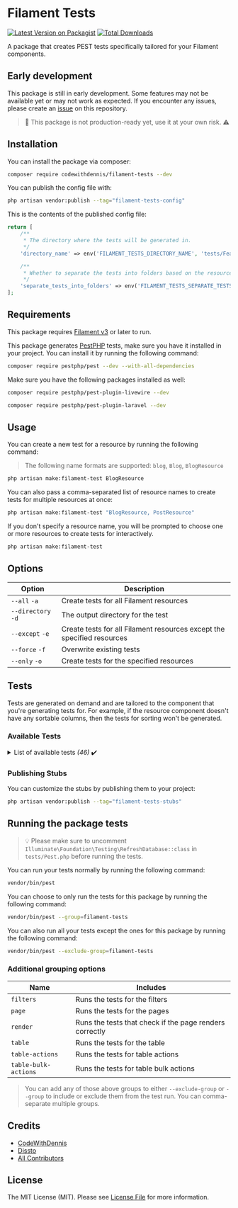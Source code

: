 # Filament Tests

[![Latest Version on Packagist](https://img.shields.io/packagist/v/codewithdennis/filament-tests.svg?style=flat-square)](https://packagist.org/packages/codewithdennis/filament-tests)
[![Total Downloads](https://img.shields.io/packagist/dt/codewithdennis/filament-tests.svg?style=flat-square)](https://packagist.org/packages/codewithdennis/filament-tests)

A package that creates PEST tests specifically tailored for your Filament components.

## Early development

This package is still in early development. Some features may not be available yet or may not work as expected. If you encounter any issues, please create an [issue](https://github.com/CodeWithDennis/filament-tests/issues) on this repository.

> 🔴 This package is not production-ready yet, use it at your own risk. ⚠️

## Installation
You can install the package via composer:

```bash
composer require codewithdennis/filament-tests --dev
```

You can publish the config file with:

```bash
php artisan vendor:publish --tag="filament-tests-config"
```

This is the contents of the published config file:

```php
return [
    /**
     * The directory where the tests will be generated in.
     */
    'directory_name' => env('FILAMENT_TESTS_DIRECTORY_NAME', 'tests/Feature'),

    /**
     * Whether to separate the tests into folders based on the resource name.
     */
    'separate_tests_into_folders' => env('FILAMENT_TESTS_SEPARATE_TESTS_INTO_FOLDERS', false),
];
```

## Requirements

This package requires [Filament v3](https://filamentphp.com/docs/3.x/panels/installation) or later to run.

This package generates [PestPHP](https://pestphp.com/docs/installation) tests, make sure you have it installed in your project. You can install it by running the following command:

```bash
composer require pestphp/pest --dev --with-all-dependencies
```

Make sure you have the following packages installed as well:

```bash
composer require pestphp/pest-plugin-livewire --dev
```
```bash
composer require pestphp/pest-plugin-laravel --dev
```

## Usage

You can create a new test for a resource by running the following command:
> The following name formats are supported: `blog`, `Blog`, `BlogResource`

```bash
php artisan make:filament-test BlogResource
```

You can also pass a comma-separated list of resource names to create tests for multiple resources at once:

```bash
php artisan make:filament-test "BlogResource, PostResource"
```

If you don't specify a resource name, you will be prompted to choose one or more resources to create tests for interactively.

```bash
php artisan make:filament-test
````
## Options

| Option             | Description                                                            |
|--------------------|------------------------------------------------------------------------|
| `--all` `-a`       | Create tests for all Filament resources                                |
| `--directory` `-d` | The output directory for the test                                      |
| `--except` `-e`    | Create tests for all Filament resources except the specified resources |
| `--force` `-f`     | Overwrite existing tests                                               |
| `--only` `-o`      | Create tests for the specified resources                               |

## Tests
Tests are generated on demand and are tailored to the component that you're generating tests for. For example, if the resource component doesn't have any sortable columns, then the tests for sorting 
won't be generated.

### Available Tests

<details>

<summary>List of available tests <i>(46)</i> ✔️</summary>

- it can render the registration page
- it can render the password reset page
- it can render the login page
- [it can render the create page](https://filamentphp.com/docs/3.x/panels/testing#routing--render)
- [it has create form](https://filamentphp.com/docs/3.x/forms/testing#form-existence)
- [has a disabled field on create form](https://filamentphp.com/docs/3.x/forms/testing#disabled-fields)
- [it has a field on create form](https://filamentphp.com/docs/3.x/forms/testing#fields)
- [it has a hidden field on create form](https://filamentphp.com/docs/3.x/forms/testing#hidden-fields)
- [it can render the edit page](https://filamentphp.com/docs/3.x/panels/testing#routing--render)
- [it can render the relation manager on the edit page](https://filamentphp.com/docs/3.x/panels/testing#render)
- it has the correct table heading on the relation manager on the edit page
- it has the correct table description on the relation manager on the edit page
- it can render column on the relation manager on the edit page
- it cannot render column on the relation manager on the edit page
- [it has the correct descriptions above on the relation manager on the edit page](https://filamentphp.com/docs/3.x/tables/testing#descriptions)
- [it has the correct descriptions below on the relation manager on the edit page](https://filamentphp.com/docs/3.x/tables/testing#descriptions)
- [it has a field on edit form](https://filamentphp.com/docs/3.x/forms/testing#fields)
- [it has a hidden field on edit form](https://filamentphp.com/docs/3.x/forms/testing#hidden-fields)
- [it has column on the relation manager on the edit page](https://filamentphp.com/docs/3.x/tables/testing#existence) 
- [it has extra attributes on the relation manager on the edit page](https://filamentphp.com/docs/3.x/tables/testing#extra-attributes)
- [it can search column on the relation manger on the edit page](https://filamentphp.com/docs/3.x/tables/testing#searching)
- [it can (individually) search column on the relation manger on the edit page](https://filamentphp.com/docs/3.x/tables/testing#searching)
- [it has select column with correct options on the relation manager on the edit page](https://filamentphp.com/docs/3.x/tables/testing#select-columns)
- [it can sort column on the relation manager on the edit page](https://filamentphp.com/docs/3.x/tables/testing#sorting)
- [it can list records on the index page on the relation manager on the edit page](https://filamentphp.com/docs/3.x/tables/testing#render)
- [it can list records on the index page on the relation manager on the edit page with pagination](https://filamentphp.com/docs/3.x/tables/testing#render)
- [it can render the view page](https://filamentphp.com/docs/3.x/panels/testing#routing--render)
- [it can render the relation manager on the view page](https://filamentphp.com/docs/3.x/panels/testing#render)
- it has the correct table heading on the relation manager on the view page
- it has the correct table description on the relation manager on the view page
- it can render column on the relation manager on the view page
- it cannot render column on the relation manager on the view page
- [it has the correct descriptions above on the relation manager on the view page](https://filamentphp.com/docs/3.x/tables/testing#descriptions)
- [it has the correct descriptions below on the relation manager on the view page](https://filamentphp.com/docs/3.x/tables/testing#descriptions)
- [it has a field on view form](https://filamentphp.com/docs/3.x/forms/testing#fields)
- [it has a hidden field on view form](https://filamentphp.com/docs/3.x/forms/testing#hidden-fields)
- [it has column on the relation manager on the view page](https://filamentphp.com/docs/3.x/tables/testing#existence)
- [it has extra attributes on the relation manager on the view page](https://filamentphp.com/docs/3.x/tables/testing#extra-attributes)
- [it can search column on the relation manger on the view page](https://filamentphp.com/docs/3.x/tables/testing#searching)
- [it can (individually) search column on the relation manger on the view page](https://filamentphp.com/docs/3.x/tables/testing#searching)
- [it has select column with correct options on the relation manager on the view page](https://filamentphp.com/docs/3.x/tables/testing#select-columns)
- [it can sort column on the relation manager on the view page](https://filamentphp.com/docs/3.x/tables/testing#sorting)
- [it can list records on the index page on the relation manager on the view page](https://filamentphp.com/docs/3.x/tables/testing#render)
- [it can list records on the index page on the relation manager on the view page with pagination](https://filamentphp.com/docs/3.x/tables/testing#render)
- [it has edit form](https://filamentphp.com/docs/3.x/forms/testing#form-existence)
- it has header actions on the index page
- it cannot render header actions on the index page
- it can render header actions on the index page
- [it can list records on the index page](https://filamentphp.com/docs/3.x/tables/testing#render)
- [it can list records on the index page with pagination](https://filamentphp.com/docs/3.x/tables/testing#render)
- [it can render the index page](https://filamentphp.com/docs/3.x/tables/testing#render)
- [it cannot display trashed records by default](https://filamentphp.com/docs/3.x/tables/testing#render)
- it has the correct table description
- it has the correct table heading
- [it can delete records](https://filamentphp.com/docs/3.x/tables/testing#calling-actions)
- [it can force delete records](https://filamentphp.com/docs/3.x/tables/testing#calling-actions)
- [it can soft delete records](https://filamentphp.com/docs/3.x/tables/testing#calling-actions)
- [it has table action](https://filamentphp.com/docs/3.x/tables/testing#calling-actions)
- [it can replicate records](https://filamentphp.com/docs/3.x/tables/testing#calling-actions)
- [it can restore records](https://filamentphp.com/docs/3.x/tables/testing#calling-actions)
- [it has the correct URL for table action](https://filamentphp.com/docs/3.x/infolists/testing#url)
- [it has the correct URL and opens in a new tab for table action](https://filamentphp.com/docs/3.x/infolists/testing#url)
- it can bulk delete records
- it can bulk force delete records
- it can bulk delete records
- it has table bulk action
- it can bulk restore records
- it can bulk soft delete records
- [it cannot render column](https://filamentphp.com/docs/3.x/tables/testing#columns)
- [it has the correct descriptions above](https://filamentphp.com/docs/3.x/tables/testing#descriptions)
- [it has the correct descriptions below](https://filamentphp.com/docs/3.x/tables/testing#descriptions)
- [it has column](https://filamentphp.com/docs/3.x/tables/testing#existence)
- [it has extra attributes](https://filamentphp.com/docs/3.x/tables/testing#extra-attributes)
- [it can render column](https://filamentphp.com/docs/3.x/tables/testing#columns)
- [it can search column](https://filamentphp.com/docs/3.x/tables/testing#searching)
- [it can individually search by column](https://filamentphp.com/docs/3.x/tables/testing#searching)
- [it has the correct options](https://filamentphp.com/docs/3.x/tables/testing#select-columns)
- [it can sort column](https://filamentphp.com/docs/3.x/tables/testing#sorting)
- [it can reset table filters](https://filamentphp.com/docs/3.x/tables/testing#resetting-filters)
- [it can render the view page](https://filamentphp.com/docs/3.x/tables/testing#render)

</details>

### Publishing Stubs
You can customize the stubs by publishing them to your project:

```bash
php artisan vendor:publish --tag="filament-tests-stubs"
```

## Running the package tests
> 💡 Please make sure to uncomment `Illuminate\Foundation\Testing\RefreshDatabase::class` in `tests/Pest.php` before running the tests.

You can run your tests normally by running the following command:

```bash
vendor/bin/pest
```

You can choose to only run the tests for this package by running the following command:

```bash
vendor/bin/pest --group=filament-tests
```

You can also run all your tests except the ones for this package by running the following command:

```bash
vendor/bin/pest --exclude-group=filament-tests
```

### Additional grouping options
| Name                 | Includes                                                |
|----------------------|---------------------------------------------------------|
| `filters`            | Runs the tests for the filters                          |
| `page`               | Runs the tests for the pages                            |
| `render`             | Runs the tests that check if the page renders correctly |
| `table`              | Runs the tests for the table                            |
| `table-actions`      | Runs the tests for table actions                        |
| `table-bulk-actions` | Runs the tests for table bulk actions                   |
> You can add any of those above groups to either `--exclude-group` or `--group` to include or exclude them from the test run. You can comma-separate multiple groups.

## Credits

- [CodeWithDennis](https://github.com/CodeWithDennis)
- [Dissto](https://github.com/dissto)
- [All Contributors](../../contributors)

## License

The MIT License (MIT). Please see [License File](LICENSE.md) for more information.
